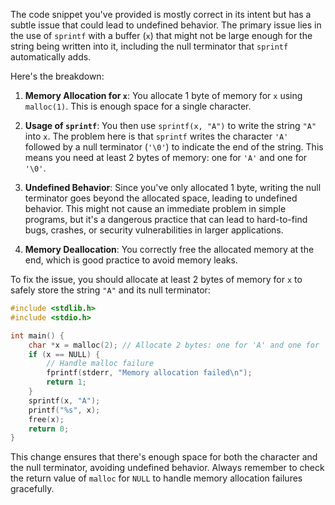 The code snippet you've provided is mostly correct in its intent but has a subtle issue that could lead to undefined behavior. The primary issue lies in the use of `sprintf` with a buffer (`x`) that might not be large enough for the string being written into it, including the null terminator that `sprintf` automatically adds.

Here's the breakdown:

1. **Memory Allocation for `x`**: You allocate 1 byte of memory for `x` using `malloc(1)`. This is enough space for a single character.

2. **Usage of `sprintf`**: You then use `sprintf(x, "A")` to write the string `"A"` into `x`. The problem here is that `sprintf` writes the character `'A'` followed by a null terminator (`'\0'`) to indicate the end of the string. This means you need at least 2 bytes of memory: one for `'A'` and one for `'\0'`.

3. **Undefined Behavior**: Since you've only allocated 1 byte, writing the null terminator goes beyond the allocated space, leading to undefined behavior. This might not cause an immediate problem in simple programs, but it's a dangerous practice that can lead to hard-to-find bugs, crashes, or security vulnerabilities in larger applications.

4. **Memory Deallocation**: You correctly free the allocated memory at the end, which is good practice to avoid memory leaks.

To fix the issue, you should allocate at least 2 bytes of memory for `x` to safely store the string `"A"` and its null terminator:

```c
#include <stdlib.h>
#include <stdio.h>

int main() {
    char *x = malloc(2); // Allocate 2 bytes: one for 'A' and one for '\0'
    if (x == NULL) {
        // Handle malloc failure
        fprintf(stderr, "Memory allocation failed\n");
        return 1;
    }
    sprintf(x, "A");
    printf("%s", x);
    free(x);
    return 0;
}
```

This change ensures that there's enough space for both the character and the null terminator, avoiding undefined behavior. Always remember to check the return value of `malloc` for `NULL` to handle memory allocation failures gracefully.
